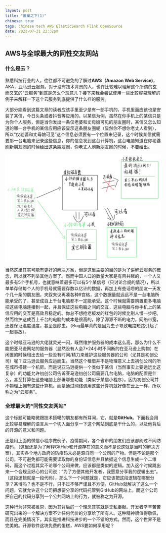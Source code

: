 ```yaml
---
layout: post
title: "覆巢之下(1)"
chinese: true
tags: chinese tech AWS ElasticSearch Flink OpenSource
date: 2023-07-31 22:32pm
---
```

## AWS与全球最大的同性交友网站
### 什么是云？
  熟悉科技行业的人，往往都不可避免的了解过**AWS（Amazon Web Service)**，AKA，亚马逊云服务。对于没有技术背景的人，也许比较难以理解这个所谓的玄而又玄的“云服务”到底是怎么个玩意儿？接下来我会尝试使用一些比较容易理解的例子来解释一下这个云服务到底提供了什么样的服务。

  大部分能看到这篇文章的读者应该手里至少是有一部手机的，手机里面应该也是安装了某信，今日头条或者抖音等应用的。以某信为例，虽然在你手机上的某信只是为你个人服务，但是当你发出一条仅老婆和丈母娘可见的朋友圈时，某信又怎么知道的哪一台手机的某信应用应该显示这条朋友圈呢（显然你不想你老丈人看到），所以“仅老婆和丈母娘可见”这个信息必须要有一个位置来记录，这个时候某信就需要那一台电脑来记录这些信息，你的信息发到这台计算机，这台电脑知道在你老婆刷新朋友圈的时候给出这条朋友圈，你老丈人刷新朋友圈的时候，不要给出。
  
  ![流程图][流程图]
  
  当然这里其实可能有更好的解决方案，但是这里主要的目的是为了讲解云服务的概念，所以就不列举其他方案了。然而中国人口的数量大家是有目共睹的，一个人又最多有5个手机号，也就意味着最多可以有5个某信号（只讨论合规的情况），所以单单存储每个人的手机号就需要存数以亿计的数据，再加上有些话唠的朋友一天发个几十条的朋友圈，夹叙夹议再凑各种9宫格，这个数据量就远远不是一台电脑所能承受的了，甚至成百上千台电脑都不一定能承受。这个时候就需要购置更多电脑把这些电脑连接到一起，并且保证这些电脑之间的交互，这些电脑与你手机上的某信应用的交互是高效且稳定的。你总不想抢老板发的红包的时候比别人慢一步吧。然而维护这成百上千台的电脑的成本是很高的，除了源源不断的电力，网络带宽，还要保证温度湿度，甚至是除虫。（Bug最早真的是因为虫子导致电路短路引起了一起事故）。

  这个时候亚马逊的大佬就灵光一闪，既然维护服务器的成本这么高，那么为什么不能把亚马逊网站的服务器（显然没有人会7*24小时不间断的在亚马逊上购物）在闲置的时候租出去给一些没有时间/精力来维护这些服务器的公司（尤其是初创公司）呢？亚马逊云服务应运而生。当然这个租借并不是物理意义上去初创公司的所在城市搭建一个机房。而是说亚马逊提供一个类似于某信（当然事实上要远远比这复杂）的功能允许初创公司告诉亚马逊初创公司需要几台电脑，电脑的配置是什么，甚至打算在这些电脑上部署哪些功能（类似于某信小程序）。因为初创公司并不物理上拥有这些计算机，而是通过网络调用这些计算机就好像在云上一样，所以称之为“云服务”。

### 全球最大的“同性交友网站”

这个标题可能略微跟技术搭噶的朋友都有所耳闻，它，就是**GitHub**。下面我会用比较容易理解的语言从一个切入面分享一下这个网站到底是干什么的，以及他背后的开源的意义和问题。

还是用上面的微信小程序做例子，疫情期间，各个省市的朋友们应该都刷过不同防疫码，（这里还是为了解释GitHub和开源存在的意义而不是说这就是当时的解决方案），其实各个地方政府的防疫码未必是源自同一个公司的产物。但是不论是那个公司，不可避免都可能需要读取你的身份证信息并且依据这个信息生成一个二维码，而这个过程其实不论哪个公司来做，应该都是类似的逻辑。加入这个时候跳出来一个合规且好心的公司说：”为了方便其他开发者，我愿意分享我的逻辑出去“。（这段逻辑就是一段代码），那么下一个问题就是，它应该把这段逻辑在哪里分享？某博吗？也不是不行，只不过不够严谨且不方便。GitHub就解决了这么一个问题，它就允许这个公司把想要分享的代码托管到GitHub的网站上。而这个公司把自己的代码分享到一个公共网站上的行为，就被称之为开源。

这种行为非常被推崇，因为其背后的一个理念其实就是无私奉献。开发者辛辛苦苦研究出来的一个解决方案不计任何代价的分享给了所有人。这种精神很值得敬佩，而且在完美情况下，其实是推进科技进步的一个不错的方式。然而，这个世界不是完美的。开源软件这块免费的蛋糕，AWS要如何享用呢？

[流程图]: /assets/images/undercover1.png